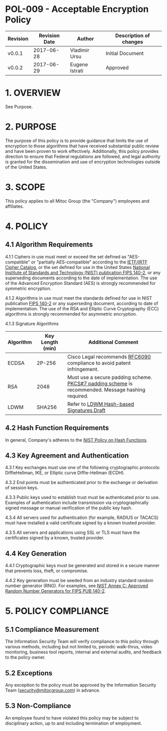 # POL-009 - Acceptable Encryption Policy


Revision | Revision Date | Author | Description of changes
-------- | ------------- | ------ | ----------------------
v0.0.1 | 2017-06-28 | Vladimir Ursu | Initial Document
v0.0.2 | 2017-06-29 | Eugene Istrati | Approved


# 1. OVERVIEW

See Purpose.


# 2. PURPOSE

The purpose of this policy is to provide guidance that limits the use of encryption to those algorithms that have received substantial public review and have been proven to work effectively. Additionally, this policy provides direction to ensure that Federal regulations are followed, and legal authority is granted for the dissemination and use of encryption technologies outside of the United States.


# 3. SCOPE

This policy applies to all Mitoc Group (the "Company") employees and affiliates.


# 4. POLICY 

## 4.1 Algorithm Requirements

4.1.1 Ciphers in use must meet or exceed the set defined as "AES-compatible" or "partially AES-compatible" according to the [IETF/IRTF Cipher Catalog](https://tools.ietf.org/html/draft-irtf-cfrg-cipher-catalog-01#section-3.1 ), or the set defined for use in the United States [National Institute of Standards and Technology (NIST) publication FIPS 140-2](http://csrc.nist.gov/groups/STM/cmvp/documents/140-1/1401val2010.htm), or any superseding documents according to the date of implementation. The use of the Advanced Encryption Standard (AES) is strongly recommended for symmetric encryption.

4.1.2 Algorithms in use must meet the standards defined for use in NIST publication [FIPS 140-2](http://csrc.nist.gov/groups/STM/cmvp/documents/140-1/1401val2010.htm) or any superseding document, according to date of implementation. The use of the RSA and Elliptic Curve Cryptography (ECC) algorithms is strongly recommended for asymmetric encryption.

4.1.3 Signature Algorithms 

Algorithm  | Key Length (min) | Additional Comment
---------- | ---------------- | ----------------------
ECDSA  | 2P-256  | Cisco Legal recommends [RFC6090](https://tools.ietf.org/html/rfc6090) compliance to avoid patent infringement. 
RSA    | 2048    | Must use a secure padding scheme. [PKCS#7 padding scheme](http://tools.ietf.org/html/rfc3852#section-6.3) is recommended. Message hashing required.
LDWM   | SHA256  | Refer to [LDWM Hash-based Signatures Draft](http://tools.ietf.org/html/draft-mcgrew-hash-sigs-00)

## 4.2 Hash Function Requirements

In general, Company's adheres to the [NIST Policy on Hash Functions](http://csrc.nist.gov/groups/ST/hash/policy.html).

## 4.3 Key Agreement and Authentication

4.3.1 Key exchanges must use one of the following cryptographic protocols: DiffieHellman, IKE, or Elliptic curve Diffie-Hellman (ECDH).

4.3.2 End points must be authenticated prior to the exchange or derivation of session keys.

4.3.3 Public keys used to establish trust must be authenticated prior to use. Examples of authentication include transmission via cryptographically signed message or manual verification of the public key hash.

4.3.4 All servers used for authentication (for example, RADIUS or TACACS) must have installed a valid certificate signed by a known trusted provider.

4.3.5 All servers and applications using SSL or TLS must have the certificates signed by a known, trusted provider. 

## 4.4 Key Generation

4.4.1 Cryptographic keys must be generated and stored in a secure manner that prevents loss, theft, or compromise.

4.4.2 Key generation must be seeded from an industry standard random number generator (RNG). For examples, see [NIST Annex C: Approved Random Number Generators for FIPS PUB 140-2](http://csrc.nist.gov/publications/fips/fips140-2/fips1402annexc.pdf).


# 5. POLICY COMPLIANCE 

## 5.1	Compliance Measurement

The Information Security Team will verify compliance to this policy through various methods, including but not limited to, periodic walk-thrus, video monitoring, business tool reports, internal and external audits, and feedback to the policy owner. 

##  5.2	Exceptions

Any exception to the policy must be approved by the Information Security Team (security@mitocgroup.com) in advance.

##  5.3	Non-Compliance

An employee found to have violated this policy may be subject to disciplinary action, up to and including termination of employment. 
